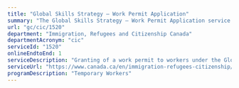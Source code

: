 ```yaml
---
title: "Global Skills Strategy – Work Permit Application"
summary: "The Global Skills Strategy – Work Permit Application service from Immigration, Refugees and Citizenship Canada is available end-to-end online, according to the GC Service Inventory."
url: "gc/cic/1520"
department: "Immigration, Refugees and Citizenship Canada"
departmentAcronym: "cic"
serviceId: "1520"
onlineEndtoEnd: 1
serviceDescription: "Granting of a work permit to workers under the Global Skills Strategy. This strategy features faster processing times and enhanced client service to help employers attract highly skilled workers to Canada."
serviceUrl: "https://www.canada.ca/en/immigration-refugees-citizenship/services/work-canada/permit/temporary/global-skills-strategy.html"
programDescription: "Temporary Workers"
---
```

